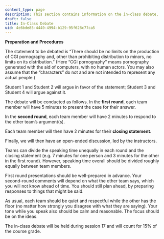 ```yaml
---
content_type: page
description: This section contains information on the in-class debate.
draft: false
title: In-Class Debate
uid: 4e6bde85-4440-4994-b129-95f628c77ca5
---
```

**Preparation and Procedures** 

The statement to be debated is “There should be no limits on the production of CGI pornography and, other than prohibiting distribution to minors, no limits on its distribution.” (Here “CGI pornography” means pornography generated with the aid of computers, with no human actors. You may also assume that the “characters” do not and are not intended to represent any actual people.)

Student 1 and Student 2 will argue in favor of the statement; Student 3 and Student 4 will argue against it.

The debate will be conducted as follows. In the **first round**, each team member will have 5 minutes to present the case for their answer.

In the **second round**, each team member will have 2 minutes to respond to the other team’s argument(s).

Each team member will then have 2 minutes for their **closing statement**.

Finally, we will then have an open-ended discussion, led by the instructors.

Teams can divide the speaking time unequally in each round and the closing statement (e.g. 7 minutes for one person and 3 minutes for the other in the first round). However, speaking time overall should be divided roughly equally between team members.  

First round presentations should be well-prepared in advance. Your second-round comments will depend on what the other team says, which you will not know ahead of time. You should still plan ahead, by preparing responses to things that might be said.  

As usual, each team should be quiet and respectful while the other has the floor (no matter how strongly you disagree with what they are saying). Your tone while you speak also should be calm and reasonable. The focus should be on the ideas.

The in-class debate will be held during session 17 and will count for 15% of the course grade.